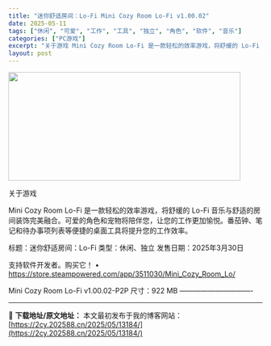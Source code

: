 ```yaml
---
title: "迷你舒适房间：Lo-Fi Mini Cozy Room Lo-Fi v1.00.02"
date: 2025-05-11
tags: ["休闲", "可爱", "工作", "工具", "独立", "角色", "软件", "音乐"]
categories: ["PC游戏"]
excerpt: "关于游戏 Mini Cozy Room Lo-Fi 是一款轻松的效率游戏，将舒缓的 Lo-Fi 音乐与舒适的房间装饰完美融合。可爱的角色和宠物将陪伴您，让您的工作更加愉悦。番茄钟、笔记和待办事项列表等便捷的桌面工具将提升您的工作效率。 标题：迷你舒适房间：Lo-Fi 类型：休闲、独立 发售日期：20&hellip;"
layout: post
---
```


<img class="aligncenter size-full wp-image-13178" src="https://2cy.202588.cn/wp-content/uploads/2025/05/2025051017292345.webp" alt="" width="460" height="215" />

关于游戏

Mini Cozy Room Lo-Fi 是一款轻松的效率游戏，将舒缓的 Lo-Fi 音乐与舒适的房间装饰完美融合。可爱的角色和宠物将陪伴您，让您的工作更加愉悦。番茄钟、笔记和待办事项列表等便捷的桌面工具将提升您的工作效率。

标题：迷你舒适房间：Lo-Fi
类型：休闲、独立
发售日期：2025年3月30日

支持软件开发者。购买它！
• https://store.steampowered.com/app/3511030/Mini_Cozy_Room_Lo/

Mini Cozy Room Lo-Fi v1.00.02-P2P
尺寸：922 MB
——————————-

---
📖 **下载地址/原文地址：** 本文最初发布于我的博客网站：[https://2cy.202588.cn/2025/05/13184/](https://2cy.202588.cn/2025/05/13184/)
